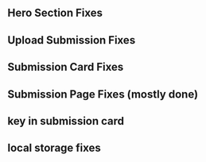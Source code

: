 ## Hero Section Fixes

## Upload Submission Fixes

## Submission Card Fixes

## Submission Page Fixes (mostly done) 

## key in submission card

## local storage fixes
 